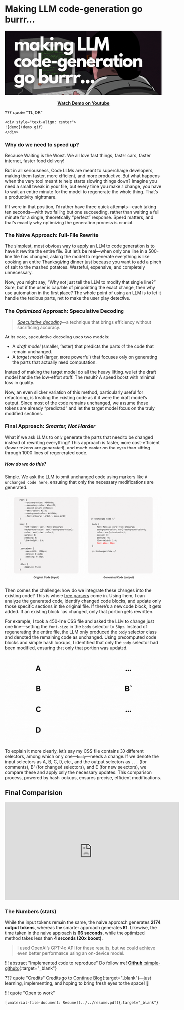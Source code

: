 # **Making LLM code-generation go burrr...**

![header](header.gif)

<div style="text-align: center">
<a href='https://youtube.com/watch?v=9T9ORFVy3v8'><strong>Watch Demo on Youtube</strong></a>
</div>

??? quote "TL;DR"

    <div style="text-align: center">
    ![demo](demo.gif)
    </div>

    
### __Why do we need to speed up?__


Because Waiting is the Worst. We all love fast things, faster cars, faster internet, faster food delivery!

But in all seriousness, Code LLMs are meant to supercharge developers, making them faster, more efficient, and more productive. But what happens when the very tool meant to help starts slowing things down? Imagine you need a small tweak in your file, but every time you make a change, you have to wait an entire minute for the model to regenerate the whole thing. That’s a productivity nightmare.

If I were in that position, I’d rather have three quick attempts—each taking ten seconds—with two failing but one succeeding, rather than waiting a full minute for a single, theoretically “perfect” response. Speed matters, and that’s exactly why optimizing the generation process is crucial.

### **The Naïve Approach: Full-File Rewrite**

The simplest, most obvious way to apply an LLM to code generation is to have it rewrite the entire file. But let’s be real—when only one line in a 500-line file has changed, asking the model to regenerate everything is like cooking an entire Thanksgiving dinner just because you want to add a pinch of salt to the mashed potatoes. Wasteful, expensive, and completely unnecessary.

Now, you might say, “Why not just tell the LLM to modify that single line?” Sure, but if the user is capable of pinpointing the exact change, then why use automation in the first place? The whole point of using an LLM is to let it handle the tedious parts, not to make the user play detective.

### **The *Optimized* Approach: Speculative Decoding**

> *[Speculative decoding](https://arxiv.org/abs/2211.17192)*—a technique that brings efficiency without sacrificing accuracy.

At its core, speculative decoding uses two models:
- A *draft model* (smaller, faster) that predicts the parts of the code that remain unchanged.
- A *target model* (larger, more powerful) that focuses only on generating the parts that actually need computation.

Instead of making the target model do all the heavy lifting, we let the draft model handle the low-effort stuff. The result? A speed boost with minimal loss in quality.

Now, an even slicker variation of this method, particularly useful for refactoring, is treating the existing code as if it were the draft model’s output. Since most of the code remains unchanged, we assume those tokens are already “predicted” and let the target model focus on the truly modified sections.

### **Final Approach: *Smarter, Not Harder***

What if we ask LLMs to only generate the parts that need to be changed instead of rewriting everything? This approach is faster, more cost-efficient (fewer tokens are generated), and much easier on the eyes than sifting through 1000 lines of regenerated code.

##### How do we do this?

Simple. We ask the LLM to omit unchanged code using markers like `# unchanged code here`, ensuring that only the necessary modifications are generated.

![demo](code-demo.gif)

Then comes the challenge: how do we integrate these changes into the existing code? This is where [tree parsers](https://tree-sitter.github.io/tree-sitter/) come in. Using them, I can analyze the generated code, identify changed code blocks, and update only those specific sections in the original file. If there’s a new code block, it gets added. If an existing block has changed, only that portion gets rewritten.

For example, I took a 450-line CSS file and asked the LLM to change just one line—setting the `font-size` in the `body` selector to `50px`. Instead of regenerating the entire file, the LLM only produced the `body` selector class and denoted the remaining code as unchanged. Using precomputed code blocks and simple hash lookups, I identified that only the `body` selector had been modified, ensuring that only that portion was updated.

![demo](block-demo.gif)

To explain it more clearly, let’s say my CSS file contains 30 different selectors, among which only one—`body`—needs a change. If we denote the input selectors as A, B, C, D, etc., and the output selectors as `...` (for comments), B' (for changed selectors), and E (for new selectors), we compare these and apply only the necessary updates. This comparison process, powered by hash lookups, ensures precise, efficient modifications.

## **Final Comparision**
<div style="text-align: center">
<iframe width="560" height="315" src="https://www.youtube.com/embed/9T9ORFVy3v8?si=Y-xETDWVhQ7jvC_w" title="YouTube video player" frameborder="0" allow="accelerometer; autoplay; clipboard-write; encrypted-media; gyroscope; picture-in-picture; web-share" referrerpolicy="strict-origin-when-cross-origin" allowfullscreen></iframe>
</div>
<!-- ![demo]() -->


### **The Numbers (stats)**

While the input tokens remain the same, the naive approach generates **2174 output tokens**, whereas the smarter approach generates **61**. Likewise, the time taken in the naive approach is **66 seconds**, while the optimized method takes less than **4 seconds (20x boost)**. 

> I used OpenAI’s GPT-4o API for these results, but we could achieve even better performance using an on-device model.

!!! abstract "Implemented code to reproduce"
    Do follow me! [__Github__ :simple-github:](https://github.com/gauravreddy08/codegen-accelerated){:target="_blank"}

??? quote "Credits"
    Credits go to [Continue Blog](https://blog.continue.dev/instant-apply/){:target="_blank"}—just learning, implementing, and hoping to bring fresh eyes to the space! 🚀

!!! quote "Open to work"

    [:material-file-document: Resume](../../resume.pdf){:target="_blank"}







